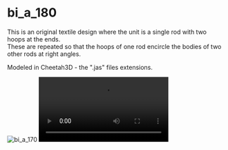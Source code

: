 # bi_a_180

This is an original textile design where the unit is a single rod with two hoops at the ends.  
These are repeated so that the hoops of one rod encircle the bodies of two other rods at right angles.  

Modeled in Cheetah3D - the ".jas" files extensions.  

![bi_a_170](bi_a_170.png)
![example textile](bi_a_180_removal_from_plate.MOV)

